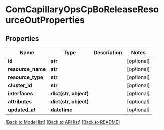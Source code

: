 # ComCapillaryOpsCpBoReleaseResourceOutProperties

## Properties
Name | Type | Description | Notes
------------ | ------------- | ------------- | -------------
**id** | **str** |  | [optional] 
**resource_name** | **str** |  | [optional] 
**resource_type** | **str** |  | [optional] 
**cluster_id** | **str** |  | [optional] 
**interfaces** | **dict(str, object)** |  | [optional] 
**attributes** | **dict(str, object)** |  | [optional] 
**updated_at** | **datetime** |  | [optional] 

[[Back to Model list]](../README.md#documentation-for-models) [[Back to API list]](../README.md#documentation-for-api-endpoints) [[Back to README]](../README.md)

